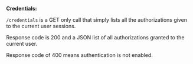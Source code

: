 **Credentials:**

`/credentials` is a GET only call that simply lists all the authorizations given to the current user sessions.

Response code is 200 and a JSON list of all authorizations granted to the current user.

Response code of 400 means authentication is not enabled.